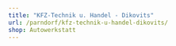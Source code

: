 ```yaml
---
title: "KFZ-Technik u. Handel - Dikovits"
url: /parndorf/kfz-technik-u-handel-dikovits/
shop: Autowerkstatt
---
```

